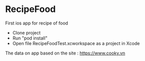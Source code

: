 # RecipeFood
First ios app for recipe of food
+ Clone project
+ Run "pod install"
+ Open file RecipeFoodTest.xcworkspace as a project in Xcode

The data on app based on the site : https://www.cooky.vn
